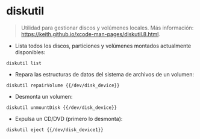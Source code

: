 # diskutil

> Utilidad para gestionar discos y volúmenes locales.
> Más información: <https://keith.github.io/xcode-man-pages/diskutil.8.html>.

- Lista todos los discos, particiones y volúmenes montados actualmente disponibles:

`diskutil list`

- Repara las estructuras de datos del sistema de archivos de un volumen:

`diskutil repairVolume {{/dev/disk_device}}`

- Desmonta un volumen:

`diskutil unmountDisk {{/dev/disk_device}}`

- Expulsa un CD/DVD (primero lo desmonta):

`diskutil eject {{/dev/disk_device1}}`
